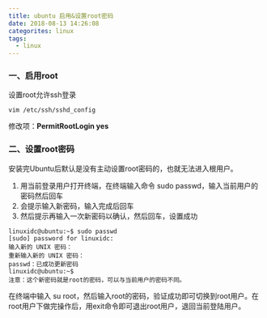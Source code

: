 ```yaml
---
title: ubuntu 启用&设置root密码
date: 2018-08-13 14:26:08
categorites: linux
tags:
  - linux
---
```

### 一、启用root
设置root允许ssh登录
        
    vim /etc/ssh/sshd_config
    
修改项：**PermitRootLogin yes**

### 二、设置root密码

安装完Ubuntu后默认是没有主动设置root密码的，也就无法进入根用户。
1. 用当前登录用户打开终端，在终端输入命令 sudo passwd，输入当前用户的密码然后回车
2. 会提示输入新密码，输入完成后回车
3. 然后提示再输入一次新密码以确认，然后回车，设置成功
```
linuxidc@ubuntu:~$ sudo passwd
[sudo] password for linuxidc: 
输入新的 UNIX 密码： 
重新输入新的 UNIX 密码： 
passwd：已成功更新密码
linuxidc@ubuntu:~$
注意：这个新密码就是root的密码，可以与当前用户的密码不同。
```
在终端中输入 su root，然后输入root的密码，验证成功即可切换到root用户。在root用户下做完操作后，用exit命令即可退出root用户，退回当前登陆用户。
